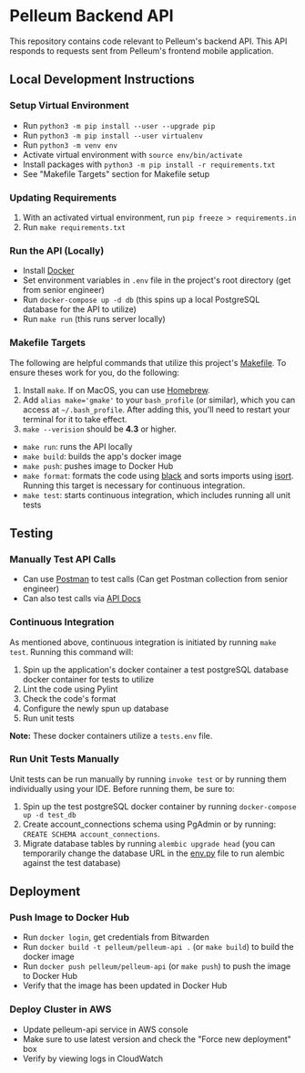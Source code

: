 # Pelleum Backend API
This repository contains code relevant to Pelleum's backend API. This API responds to requests sent from Pelleum's frontend mobile application.

## Local Development Instructions

### Setup Virtual Environment
- Run `python3 -m pip install --user --upgrade pip`
- Run `python3 -m pip install --user virtualenv`
- Run `python3 -m venv env`
- Activate virtual environment with `source env/bin/activate`
- Install packages with `python3 -m pip install -r requirements.txt`
- See "Makefile Targets" section for Makefile setup

### Updating Requirements
1. With an activated virtual environment, run `pip freeze > requirements.in`
2. Run `make requirements.txt`

### Run the API (Locally)
- Install [Docker](https://www.docker.com/)
- Set environment variables in `.env` file in the project's root directory (get from senior engineer)
- Run `docker-compose up -d db` (this spins up a local PostgreSQL database for the API to utilize)
- Run `make run` (this runs server locally)

### Makefile Targets
The following are helpful commands that utilize this project's [Makefile](https://github.com/pelleum/pelleum-api/blob/master/Makefile). To ensure theses work for you, do the following:

1. Install `make`. If on MacOS, you can use [Homebrew](https://formulae.brew.sh/formula/make).
2. Add `alias make='gmake'` to your `bash_profile` (or similar), which you can access at `~/.bash_profile`. After adding this, you'll need to restart your terminal for it to take effect.
3. `make --verision` should be **4.3** or higher.

- `make run`: runs the API locally
- `make build`: builds the app's docker image
- `make push`: pushes image to Docker Hub
- `make format`: formats the code using [black](https://black.readthedocs.io/en/stable/) and sorts imports using [isort](https://pycqa.github.io/isort/). Running this target is necessary for continuous integration.
- `make test`: starts continuous integration, which includes running all unit tests

## Testing

### Manually Test API Calls
- Can use [Postman](https://www.postman.com/) to test calls (Can get Postman collection from senior engineer)
- Can also test calls via [API Docs](http://0.0.0.0:8000/docs)

### Continuous Integration
As mentioned above, continuous integration is initiated by running `make test`. Running this command will:

1. Spin up the application's docker container a test postgreSQL database docker container for tests to utilize
2. Lint the code using Pylint
3. Check the code's format
4. Configure the newly spun up database
5. Run unit tests

**Note:** These docker containers utilize a `tests.env` file.

### Run Unit Tests Manually
Unit tests can be run manually by running `invoke test` or by running them individually using your IDE. Before running them, be sure to:
1. Spin up the test postgreSQL docker container by running `docker-compose up -d test_db`
2. Create account_connections schema using PgAdmin or by running: `CREATE SCHEMA account_connections`.
3. Migrate database tables by running `alembic upgrade head` (you can temporarily change the database URL in the [env.py](https://github.com/pelleum/pelleum-api/blob/master/migrations/env.py) file to run alembic against the test database)

## Deployment

### Push Image to Docker Hub
- Run `docker login`, get credentials from Bitwarden
- Run `docker build -t pelleum/pelleum-api .` (or `make build`) to build the docker image
- Run `docker push pelleum/pelleum-api` (or `make push`) to push the image to Docker Hub
- Verify that the image has been updated in Docker Hub

### Deploy Cluster in AWS
- Update pelleum-api service in AWS console
- Make sure to use latest version and check the "Force new deployment" box
- Verify by viewing logs in CloudWatch
